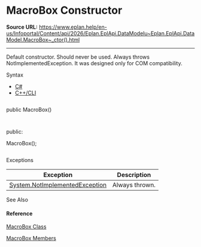 # MacroBox Constructor

**Source URL:** https://www.eplan.help/en-us/Infoportal/Content/api/2026/Eplan.EplApi.DataModelu~Eplan.EplApi.DataModel.MacroBox~_ctor().html

---

Default constructor. Should never be used. Always throws NotImplementedException. It was designed only for COM compatibility.

Syntax

- [C#](#i-syntax-CS)
- [C++/CLI](#i-syntax-CPP2005)

```
```
public MacroBox()
```
```

```
```
public:
MacroBox();
```
```

Exceptions

| Exception | Description |
| --- | --- |
| [System.NotImplementedException](#) | Always thrown. |



See Also

#### Reference

[MacroBox Class](Eplan.EplApi.DataModelu~Eplan.EplApi.DataModel.MacroBox.html)
  
[MacroBox Members](Eplan.EplApi.DataModelu~Eplan.EplApi.DataModel.MacroBox_members.html)
